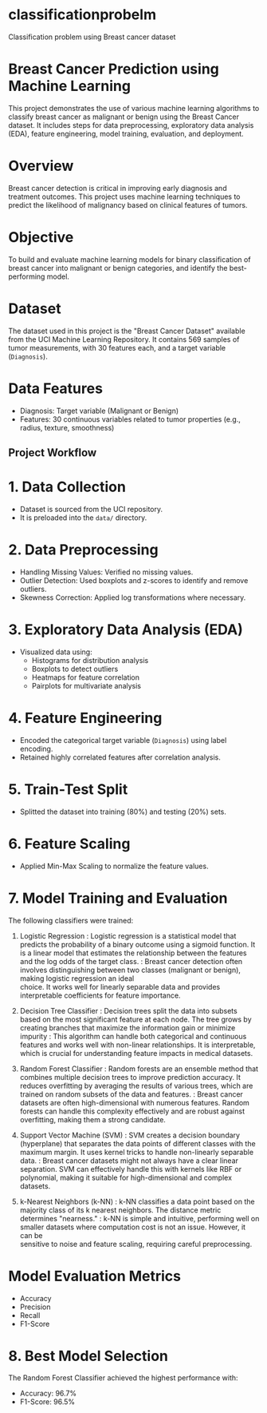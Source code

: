 # classificationprobelm
Classification problem using Breast cancer dataset

# Breast Cancer Prediction using Machine Learning
This project demonstrates the use of various machine learning algorithms to classify breast cancer as malignant or benign using the Breast Cancer dataset. It includes steps for data preprocessing, exploratory data analysis (EDA), feature engineering, model training, evaluation, and deployment.

# Overview
Breast cancer detection is critical in improving early diagnosis and treatment outcomes. This project uses machine learning techniques to predict the likelihood of malignancy based on clinical features of tumors.

# Objective
To build and evaluate machine learning models for binary classification of breast cancer into malignant or benign categories, and identify the best-performing model.

# Dataset
The dataset used in this project is the "Breast Cancer Dataset" available from the UCI Machine Learning Repository. It contains 569 samples of tumor measurements, with 30 features each, and a target variable (`Diagnosis`).

# Data Features
- Diagnosis: Target variable (Malignant or Benign)
- Features: 30 continuous variables related to tumor properties (e.g., radius, texture, smoothness)

## Project Workflow

# 1. Data Collection
- Dataset is sourced from the UCI repository.
- It is preloaded into the `data/` directory.

# 2. Data Preprocessing
- Handling Missing Values: Verified no missing values.
- Outlier Detection: Used boxplots and z-scores to identify and remove outliers.
- Skewness Correction: Applied log transformations where necessary.

# 3. Exploratory Data Analysis (EDA)
- Visualized data using:
  - Histograms for distribution analysis
  - Boxplots to detect outliers
  - Heatmaps for feature correlation
  - Pairplots for multivariate analysis

# 4. Feature Engineering
- Encoded the categorical target variable (`Diagnosis`) using label encoding.
- Retained highly correlated features after correlation analysis.

# 5. Train-Test Split
- Splitted the dataset into training (80%) and testing (20%) sets.

# 6. Feature Scaling
- Applied Min-Max Scaling to normalize the feature values.

# 7. Model Training and Evaluation
The following classifiers were trained:
1. Logistic Regression : Logistic regression is a statistical model that predicts the probability of a binary outcome using a sigmoid function. It is a linear                               model that estimates the relationship between the features and the log odds of the target class.
                        : Breast cancer detection often involves distinguishing between two classes (malignant or benign), making logistic regression an ideal  
                          choice. It works well for linearly separable data and provides interpretable coefficients for feature importance.

2. Decision Tree Classifier : Decision trees split the data into subsets based on the most significant feature at each node. The tree grows by creating branches 
                              that maximize the information gain or minimize impurity
                            : This algorithm can handle both categorical and continuous features and works well with non-linear relationships. It is interpretable, 
                              which is crucial for understanding feature impacts in medical datasets.

4. Random Forest Classifier : Random forests are an ensemble method that combines multiple decision trees to improve prediction accuracy. It reduces overfitting by 
                              averaging the results of various trees, which are trained on random subsets of the data and features.
                            : Breast cancer datasets are often high-dimensional with numerous features. Random forests can handle this complexity effectively and 
                              are robust against overfitting, making them a strong candidate.

6. Support Vector Machine (SVM) : SVM creates a decision boundary (hyperplane) that separates the data points of different classes with the maximum margin. It 
                                  uses kernel tricks to handle non-linearly separable data.
                                : Breast cancer datasets might not always have a clear linear separation. SVM can effectively handle this with kernels like RBF or 
                                  polynomial, making it suitable for high-dimensional and complex datasets.

8. k-Nearest Neighbors (k-NN) : k-NN classifies a data point based on the majority class of its k nearest neighbors. The distance metric determines "nearness."
                              : k-NN is simple and intuitive, performing well on smaller datasets where computation cost is not an issue. However, it can be   
                                sensitive to noise and feature scaling, requiring careful preprocessing.

# Model Evaluation Metrics
- Accuracy
- Precision
- Recall
- F1-Score

# 8. Best Model Selection
The Random Forest Classifier achieved the highest performance with:
- Accuracy: 96.7%
- F1-Score: 96.5%


